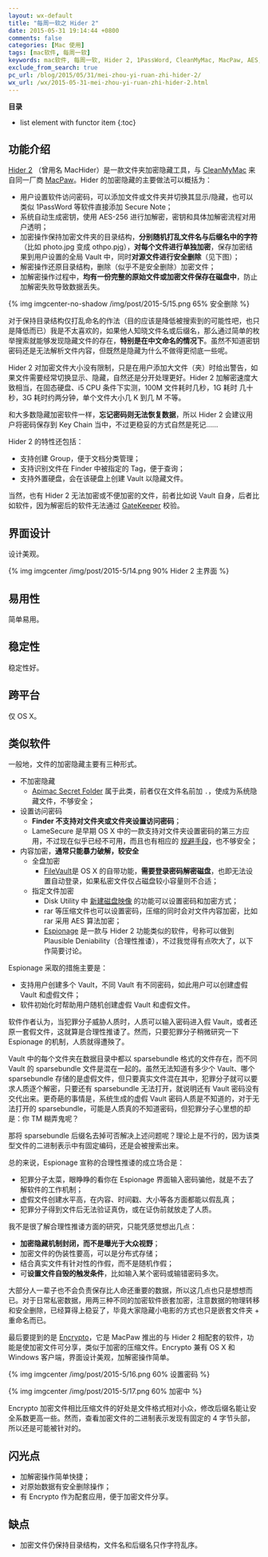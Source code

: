 ```yaml
---
layout: wx-default
title: "每周一软之 Hider 2"
date: 2015-05-31 19:14:44 +0800
comments: false
categories: [Mac 使用]
tags: [mac软件, 每周一软]
keywords: mac软件, 每周一软, Hider 2, 1PassWord, CleanMyMac, MacPaw, AES, Vault, Key Chain, GateKeeper, Apimac Secret Folder, Finder, LameSecure, FileVault, Disk Utility, rar, Espionage, Plausible Deniability, sparsebundle, Encrypto
exclude_from_search: true
pc_url: /blog/2015/05/31/mei-zhou-yi-ruan-zhi-hider-2/
wx_url: /wx/2015-05-31-mei-zhou-yi-ruan-zhi-hider-2.html
---
```


__目录__

* list element with functor item
{:toc}

## 功能介绍

<!-- excerpt start -->

[Hider 2](http://macpaw.com/hider) （曾用名 MacHider）是一款文件夹加密隐藏工具，与 [CleanMyMac](http://macpaw.com/cleanmymac) 来自同一厂商 [MacPaw](http://macpaw.com/)。Hider 的加密隐藏的主要做法可以概括为：

- 用户设置软件访问密码，可以添加文件或文件夹并切换其显示/隐藏，也可以类似 1PassWord 等软件直接添加 Secure Note；
- 系统自动生成密钥，使用 AES-256 进行加解密，密钥和具体加解密流程对用户透明；
- 加密操作保持加密文件夹的目录结构，**分别随机打乱文件名与后缀名中的字符**（比如 photo.jpg 变成 othpo.pjg），**对每个文件进行单独加密**，保存加密结果到用户设置的全局 Vault 中，同时**对源文件进行安全删除**（见下图）； 
- 解密操作还原目录结构，删除（似乎不是安全删除）加密文件；
- 加解密操作过程中，**均有一份完整的原始文件或加密文件保存在磁盘中**，防止加解密失败导致数据丢失。

{% img imgcenter-no-shadow /img/post/2015-5/15.png 65% 安全删除 %}

<!-- excerpt end -->

对于保持目录结构仅打乱命名的作法（目的应该是降低被搜索到的可能性吧，也只是降低而已）我是不太喜欢的，如果他人知晓文件名或后缀名，那么通过简单的枚举搜索就能够发现隐藏文件的存在，**特别是在中文命名的情况下**。虽然不知道密钥密码还是无法解析文件内容，但既然是隐藏为什么不做得更彻底一些呢。

Hider 2 对加密文件大小没有限制，只是在用户添加大文件（夹）时给出警告，如果文件需要经常切换显示、隐藏，自然还是分开处理更好。Hider 2 加解密速度大致相当，在固态硬盘、i5 CPU 条件下实测，100M 文件耗时几秒，1G 耗时 几十秒，3G 耗时约两分钟，单个文件大小几 K 到几 M 不等。

和大多数隐藏加密软件一样，**忘记密码则无法恢复数据**，所以 Hider 2 会建议用户将密码保存到 Key Chain 当中，不过更稳妥的方式自然是死记……

Hider 2 的特性还包括：

- 支持创建 Group，便于文档分类管理；
- 支持识别文件在 Finder 中被指定的 Tag，便于查询；
- 支持外置硬盘，会在该硬盘上创建 Vault 以隐藏文件。
 
当然，也有 Hider 2 无法加密或不便加密的文件，前者比如说 Vault 自身，后者比如软件，因为解密后的软件无法通过 [GateKeeper](https://support.apple.com/en-gb/HT202491) 校验。

## 界面设计

设计美观。

{% img imgcenter /img/post/2015-5/14.png 90% Hider 2 主界面 %}

## 易用性

简单易用。

## 稳定性

稳定性好。

## 跨平台

仅 OS X。

## 类似软件

一般地，文件的加密隐藏主要有三种形式。

- 不加密隐藏
	+ [Apimac Secret Folder](http://www.apimac.com/mac/secretfolder/) 属于此类，前者仅在文件名前加 `.`，使成为系统隐藏文件，不够安全；
- 设置访问密码
	+ **Finder 不支持对文件夹或文件夹设置访问密码**；
	+ LameSecure 是早期 OS X 中的一款支持对文件夹设置密码的第三方应用，不过现在似乎已经不可用，而且也有相应的 [规避手段](https://discussions.apple.com/thread/3208638?tstart=0)，也不够安全；
- 内容加密，**通常只能暴力破解，较安全**
	+ 全盘加密
		* [FileVault](https://support.apple.com/en-us/HT204837)是 OS X 的自带功能，**需要登录密码解密磁盘**，也即无法设置自动登录，如果私密文件仅占磁盘较小容量则不合适；
	+ 指定文件加密
		* Disk Utility 中 [新建磁盘映像](https://support.apple.com/en-us/HT201599) 的功能可以设置密码和加密方式；
		* rar 等压缩文件也可以设置密码，压缩的同时会对文件内容加密，比如 rar 采用 AES 算法加密； 
		* [Espionage](https://www.espionageapp.com/) 是一款与 Hider 2 功能类似的软件，号称可以做到 Plausible Deniability（合理性推诿），不过我觉得有点吹大了，以下作简要讨论。

Espionage 采取的措施主要是：

- 支持用户创建多个 Vault，不同 Vault 有不同密码，如此用户可以创建虚假 Vault 和虚假文件；
- 软件初始化时帮助用户随机创建虚假 Vault 和虚假文件。

软件作者认为，当犯罪分子威胁人质时，人质可以输入密码进入假 Vault，或者还原一套假文件，这就算是合理性推诿了。然而，只要犯罪分子稍微研究一下 Espionage 的机制，人质就得遭殃了。

Vault 中的每个文件夹在数据目录中都以 sparsebundle 格式的文件存在，而不同 Vault 的 sparsebundle 文件是混在一起的。虽然无法知道有多少个 Vault、哪个 sparsebundle 存储的是虚假文件，但只要真实文件混在其中，犯罪分子就可以要求人质逐个解密，只要还有 sparsebundle 无法打开，就说明还有 Vault 密码没有交代出来。更奇葩的事情是，系统生成的虚假 Vault 密码人质是不知道的，对于无法打开的 sparsebundle，可能是人质真的不知道密码，但犯罪分子心里想的却是：你 TM 糊弄鬼呢？

那将 sparsebundle 后缀名去掉可否解决上述问题呢？理论上是不行的，因为该类型文件的二进制表示中有固定编码，还是会被搜索出来。

总的来说，Espionage 宣称的合理性推诿的成立场合是：

- 犯罪分子太菜，眼睁睁的看你在 Espionage 界面输入密码骗他，就是不去了解软件的工作机制；
- 虚假文件创建水平高，在内容、时间戳、大小等各方面都能以假乱真；
- 犯罪分子得到文件后无法验证真伪，或在证伪前就放走了人质。

我不是很了解合理性推诿方面的研究，只能凭感觉想出几点：

- **加密隐藏机制封闭，而不是曝光于大众视野**；
- 加密文件的伪装性要高，可以是分布式存储；
- 结合真实文件有针对性的作假，而不是随机作假；
- 可**设置文件自毁的触发条件**，比如输入某个密码或输错密码多次。

大部分人一辈子也不会负责保存比人命还重要的数据，所以这几点也只是想想而已。对于日常私密数据，用两三种不同的加密软件嵌套加密，注意数据的物理转移和安全删除，已经算得上稳妥了，毕竟大家隐藏小电影的方式也只是嵌套文件夹 + 重命名而已。

最后要提到的是 [Encrypto](http://macpaw.com/encrypto)，它是 MacPaw 推出的与 Hider 2 相配套的软件，功能是使加密文件可分享，类似于加密的压缩文件。Encrypto 兼有 OS X 和 Windows 客户端，界面设计美观，加解密操作简单。

{% img imgcenter /img/post/2015-5/16.png 60% 设置密码 %}

{% img imgcenter /img/post/2015-5/17.png 60% 加密中 %}

Encrypto 加密文件相比压缩文件的好处是文件格式相对小众，修改后缀名能让安全系数更高一些。然而，查看加密文件的二进制表示发现有固定的 4 字节头部，所以还是可能被针对的。

## 闪光点

- 加解密操作简单快捷；
- 对原始数据有安全删除操作；
- 有 Encrypto 作为配套应用，便于加密文件分享。

## 缺点

- 加密文件仍保持目录结构，文件名和后缀名只作字符乱序。
